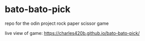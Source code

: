 # bato-bato-pick

repo for the odin project rock paper scissor game

live view of game:
https://charles420b.github.io/bato-bato-pick/
